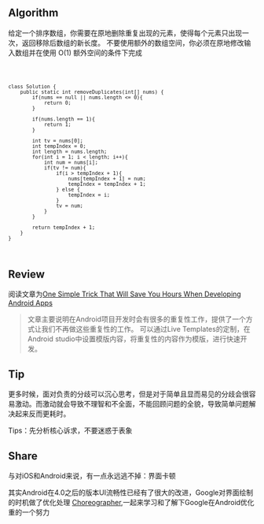 ## Algorithm
给定一个排序数组，你需要在原地删除重复出现的元素，使得每个元素只出现一次，返回移除后数组的新长度。
不要使用额外的数组空间，你必须在原地修改输入数组并在使用 O(1) 额外空间的条件下完成

<code>
    
    class Solution {
        public static int removeDuplicates(int[] nums) {
            if(nums == null || nums.length <= 0){
                return 0;
            }

            if(nums.length == 1){
                return 1;
            }

            int tv = nums[0];
            int tempIndex = 0;
            int length = nums.length;
            for(int i = 1; i < length; i++){
                int num = nums[i];
                if(tv != num){
                    if(i > tempIndex + 1){
                        nums[tempIndex + 1] = num;
                        tempIndex = tempIndex + 1;
                    } else {
                        tempIndex = i;
                    }
                    tv = num;
                }
            }

            return tempIndex + 1;
        }
    }
</code>

## Review
阅读文章为[One Simple Trick That Will Save You Hours When Developing Android Apps](https://medium.com/atomic-robot/one-simple-trick-that-will-save-you-hours-when-developing-android-apps-6902c3aef226)

> 文章主要说明在Android项目开发时会有很多的重复性工作，提供了一个方式让我们不再做这些重复性的工作。
  可以通过Live Templates的定制，在Android studio中设置模版内容，将重复性的内容作为模版，进行快速开发。

## Tip
更多时候，面对负责的分歧可以沉心思考，但是对于简单且显而易见的分歧会很容易激动。而激动就会导致不理智和不全面，不能回顾问题的全貌，导致简单问题解决起来反而更耗时。

Tips：先分析核心诉求，不要迷惑于表象

## Share
<!-- 本来是想着分享自己的文章和观点，但是不得不承认之前的计划太乐观自己的能力，也算是给自己上了一课。
总体目标不变，后续会有自己的文章和观点分享。-->

与对iOS和Android来说，有一点永远逃不掉：界面卡顿

其实Android在4.0之后的版本UI流畅性已经有了很大的改进，Google对界面绘制的时机做了优化处理
[Choreographer](https://juejin.im/post/5cb1bafe6fb9a068a84fda40),一起来学习和了解下Google在Android优化重的一个努力


